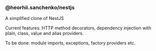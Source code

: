 
### @heorhii.sanchenko/nestjs

A simplified clone of NestJS

Current features: HTTP method decorators, dependency injection with plain, class, value and alias providers.

To be done: module imports, exceptions, factory providers etc.
